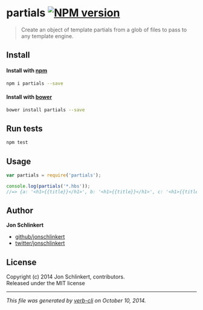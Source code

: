 # partials [![NPM version](https://badge.fury.io/js/partials.svg)](http://badge.fury.io/js/partials)


> Create an object of template partials from a glob of files to pass to any template engine.

## Install
#### Install with [npm](npmjs.org)

```bash
npm i partials --save
```
#### Install with [bower](https://github.com/bower/bower)

```bash
bower install partials --save
```

## Run tests

```bash
npm test
```

## Usage

```js
var partials = require('partials');

console.log(partials('*.hbs'));
//=> {a: '<h1>{{title}}</h1>', b: '<h1>{{title}}</h1>', c: '<h1>{{title}}</h1>' }
```

## Author

**Jon Schlinkert**
 
+ [github/jonschlinkert](https://github.com/jonschlinkert)
+ [twitter/jonschlinkert](http://twitter.com/jonschlinkert) 

## License
Copyright (c) 2014 Jon Schlinkert, contributors.  
Released under the MIT license

***

_This file was generated by [verb-cli](https://github.com/assemble/verb-cli) on October 10, 2014._